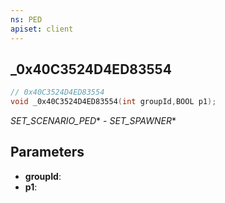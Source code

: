 ```yaml
---
ns: PED
apiset: client
---
```

## _0x40C3524D4ED83554

```c
// 0x40C3524D4ED83554
void _0x40C3524D4ED83554(int groupId,BOOL p1);
```

_SET_SCENARIO_PED_* - _SET_SPAWNER_*

## Parameters
* **groupId**:
* **p1**:



